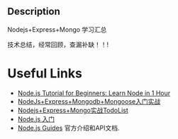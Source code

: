 ## Description
Nodejs+Express+Mongo 学习汇总

技术总结，经常回顾，查漏补缺！！!

# Useful Links
- [Node.js Tutorial for Beginners: Learn Node in 1 Hour](https://www.youtube.com/watch?v=TlB_eWDSMt4&list=RDCMUCWv7vMbMWH4-V0ZXdmDpPBA&index=9)
- [NodeJs+Express+Mongodb+Mongoose入门实战](https://www.bilibili.com/video/BV16f4y1U7oT?p=1)
- [Nodejs+Express+Mongo实战TodoList](https://www.bilibili.com/video/BV11W411s74T?p=6)
- [Node.js 入门](https://cnodejs.org/getstart)
- [Node.js Guides](https://nodejs.org/en/docs/guides/)  官方介绍和API文档.
